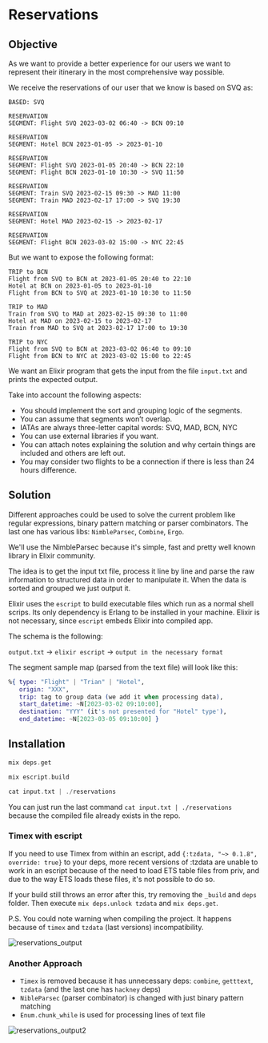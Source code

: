# Reservations

## Objective

As we want to provide a better experience for our users we want to represent their itinerary in the most comprehensive way possible.

We receive the reservations of our user that we know is based on SVQ as:

```
BASED: SVQ

RESERVATION
SEGMENT: Flight SVQ 2023-03-02 06:40 -> BCN 09:10

RESERVATION
SEGMENT: Hotel BCN 2023-01-05 -> 2023-01-10

RESERVATION
SEGMENT: Flight SVQ 2023-01-05 20:40 -> BCN 22:10
SEGMENT: Flight BCN 2023-01-10 10:30 -> SVQ 11:50

RESERVATION
SEGMENT: Train SVQ 2023-02-15 09:30 -> MAD 11:00
SEGMENT: Train MAD 2023-02-17 17:00 -> SVQ 19:30

RESERVATION
SEGMENT: Hotel MAD 2023-02-15 -> 2023-02-17

RESERVATION
SEGMENT: Flight BCN 2023-03-02 15:00 -> NYC 22:45
```

But we want to expose the following format:

```
TRIP to BCN
Flight from SVQ to BCN at 2023-01-05 20:40 to 22:10
Hotel at BCN on 2023-01-05 to 2023-01-10
Flight from BCN to SVQ at 2023-01-10 10:30 to 11:50

TRIP to MAD
Train from SVQ to MAD at 2023-02-15 09:30 to 11:00
Hotel at MAD on 2023-02-15 to 2023-02-17
Train from MAD to SVQ at 2023-02-17 17:00 to 19:30

TRIP to NYC
Flight from SVQ to BCN at 2023-03-02 06:40 to 09:10
Flight from BCN to NYC at 2023-03-02 15:00 to 22:45
```

We want an Elixir program that gets the input from the file `input.txt` and prints the expected output.

Take into account the following aspects:

- You should implement the sort and grouping logic of the segments. 
- You can assume that segments won’t overlap. 
- IATAs are always three-letter capital words: SVQ, MAD, BCN, NYC 
- You can use external libraries if you want. 
- You can attach notes explaining the solution and why certain things are included and others are left out. 
- You may consider two flights to be a connection if there is less than 24 hours difference.


## Solution

Different approaches could be used to solve the current problem like regular expressions, binary pattern matching or parser combinators. The last one has various libs: `NimbleParsec`, `Combine`, `Ergo`.

We'll use the NimbleParsec because it's simple, fast and pretty well known library in Elixir community.

The idea is to get the input txt file, process it line by line and parse the raw information to structured data in order to manipulate it. When the data is sorted and grouped we just output it.

Elixir uses the `escript` to build executable files which run as a normal shell scrips. Its only dependency is Erlang to be installed in your machine. Elixir is not necessary, since `escript` embeds Elixir into compiled app.

The schema is the following:

`output.txt` -> `elixir escript` -> `output in the necessary format`

The segment sample map (parsed from the text file) will look like this:

```elixir
%{ type: "Flight" | "Trian" | "Hotel",
   origin: "XXX",
   trip: tag to group data (we add it when processing data),
   start_datetime: ~N[2023-03-02 09:10:00],
   destination: "YYY" (it's not presented for "Hotel" type'),
   end_datetime: ~N[2023-03-05 09:10:00] }
```

## Installation


```elixir
mix deps.get

mix escript.build

cat input.txt | ./reservations 
```

You can just run the last command `cat input.txt | ./reservations` because the compiled file already exists in the repo.

### Timex with escript

If you need to use Timex from within an escript, add `{:tzdata, "~> 0.1.8", override: true}` to your deps, more recent versions of :tzdata are unable to work in an escript because of the need to load ETS table files from priv, and due to the way ETS loads these files, it's not possible to do so.

If your build still throws an error after this, try removing the `_build` and `deps` folder. Then execute `mix deps.unlock tzdata` and `mix deps.get`.

P.S. You could note warning when compiling the project. It happens because of `timex` and `tzdata` (last versions) incompatibility. 



![reservations_output](https://user-images.githubusercontent.com/15796607/220552984-ae5be820-3e7b-433d-b167-785a88c5be78.png)

### Another Approach

- `Timex` is removed because it has unnecessary deps: `combine`, `getttext`, `tzdata` (and the last one has `hackney` deps)
- `NibleParsec` (parser combinator) is changed with just binary pattern matching
- `Enum.chunk_while` is used for processing lines of text file

![reservations_output2](https://user-images.githubusercontent.com/15796607/221406527-ddbbbc3c-651f-4109-bff0-2fc3dbcd9e80.png)

